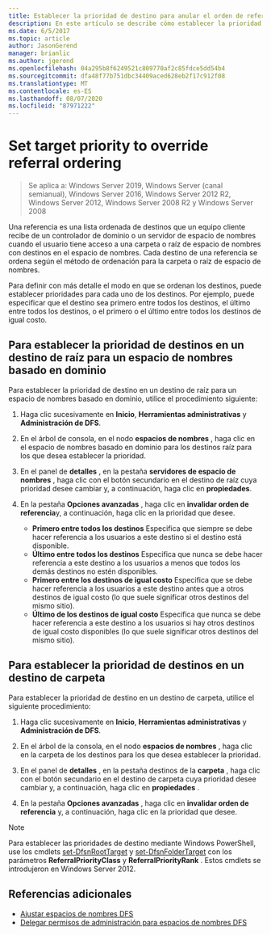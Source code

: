 ```yaml
---
title: Establecer la prioridad de destino para anular el orden de referencias
description: En este artículo se describe cómo establecer la prioridad de destino para invalidar el orden de referencia
ms.date: 6/5/2017
ms.topic: article
author: JasonGerend
manager: brianlic
ms.author: jgerend
ms.openlocfilehash: 04a295b8f6249521c809770af2c85fdce5dd54b4
ms.sourcegitcommit: dfa48f77b751dbc34409aced628eb2f17c912f08
ms.translationtype: MT
ms.contentlocale: es-ES
ms.lasthandoff: 08/07/2020
ms.locfileid: "87971222"
---
```

# <a name="set-target-priority-to-override-referral-ordering"></a>Set target priority to override referral ordering

> Se aplica a: Windows Server 2019, Windows Server (canal semianual), Windows Server 2016, Windows Server 2012 R2, Windows Server 2012, Windows Server 2008 R2 y Windows Server 2008

Una referencia es una lista ordenada de destinos que un equipo cliente recibe de un controlador de dominio o un servidor de espacio de nombres cuando el usuario tiene acceso a una carpeta o raíz de espacio de nombres con destinos en el espacio de nombres. Cada destino de una referencia se ordena según el método de ordenación para la carpeta o raíz de espacio de nombres.

Para definir con más detalle el modo en que se ordenan los destinos, puede establecer prioridades para cada uno de los destinos. Por ejemplo, puede especificar que el destino sea primero entre todos los destinos, el último entre todos los destinos, o el primero o el último entre todos los destinos de igual costo.

## <a name="to-set-target-priority-on-a-root-target-for-a-domain-based-namespace"></a>Para establecer la prioridad de destinos en un destino de raíz para un espacio de nombres basado en dominio

Para establecer la prioridad de destino en un destino de raíz para un espacio de nombres basado en dominio, utilice el procedimiento siguiente:

1.  Haga clic sucesivamente en **Inicio**, **Herramientas administrativas** y **Administración de DFS**.

2.  En el árbol de consola, en el nodo **espacios de nombres** , haga clic en el espacio de nombres basado en dominio para los destinos raíz para los que desea establecer la prioridad.

3.  En el panel de **detalles** , en la pestaña **servidores de espacio de nombres** , haga clic con el botón secundario en el destino de raíz cuya prioridad desee cambiar y, a continuación, haga clic en **propiedades**.

4.  En la pestaña **Opciones avanzadas** , haga clic en **invalidar orden de referencia**y, a continuación, haga clic en la prioridad que desee.

    -   **Primero entre todos los destinos**  Especifica que siempre se debe hacer referencia a los usuarios a este destino si el destino está disponible.
    -   **Último entre todos los destinos** Especifica que nunca se debe hacer referencia a este destino a los usuarios a menos que todos los demás destinos no estén disponibles.
    -   **Primero entre los destinos de igual costo**  Especifica que se debe hacer referencia a los usuarios a este destino antes que a otros destinos de igual costo (lo que suele significar otros destinos del mismo sitio).
    -   **Último de los destinos de igual costo**  Especifica que nunca se debe hacer referencia a este destino a los usuarios si hay otros destinos de igual costo disponibles (lo que suele significar otros destinos del mismo sitio).

## <a name="to-set-target-priority-on-a-folder-target"></a>Para establecer la prioridad de destinos en un destino de carpeta

Para establecer la prioridad de destino en un destino de carpeta, utilice el siguiente procedimiento:

1.  Haga clic sucesivamente en **Inicio**, **Herramientas administrativas** y **Administración de DFS**.

2.  En el árbol de la consola, en el nodo **espacios de nombres** , haga clic en la carpeta de los destinos para los que desea establecer la prioridad.

3.  En el panel de **detalles** , en la pestaña destinos de la **carpeta** , haga clic con el botón secundario en el destino de carpeta cuya prioridad desee cambiar y, a continuación, haga clic en **propiedades** .

4.  En la pestaña **Opciones avanzadas** , haga clic en **invalidar orden de referencia** y, a continuación, haga clic en la prioridad que desee.

> [!NOTE]
> Para establecer las prioridades de destino mediante Windows PowerShell, use los cmdlets [set-DfsnRootTarget](/powershell/module/dfsr/update-dfsrconfigurationfromad?view=win10-ps) y [set-DfsnFolderTarget](/powershell/module/dfsr/update-dfsrconfigurationfromad?view=win10-ps) con los parámetros **ReferralPriorityClass** y **ReferralPriorityRank** . Estos cmdlets se introdujeron en Windows Server 2012.

## <a name="additional-references"></a>Referencias adicionales

-   [Ajustar espacios de nombres DFS](tuning-dfs-namespaces.md)
-   [Delegar permisos de administración para espacios de nombres DFS](delegate-management-permissions-for-dfs-namespaces.md)
